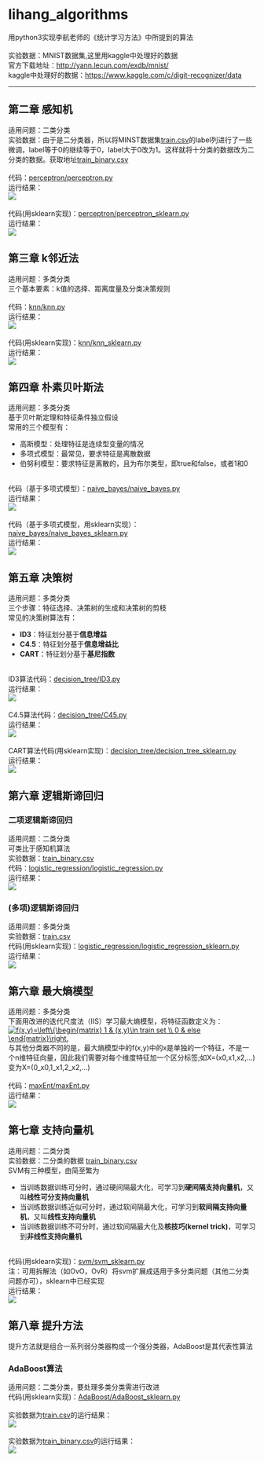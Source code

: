 # lihang_algorithms
用python3实现李航老师的《统计学习方法》中所提到的算法
<br><br>实验数据：MNIST数据集,这里用kaggle中处理好的数据
<br>官方下载地址：http://yann.lecun.com/exdb/mnist/
<br>kaggle中处理好的数据：https://www.kaggle.com/c/digit-recognizer/data

* * *

## 第二章 感知机
适用问题：二类分类
<br>实验数据：由于是二分类器，所以将MINST数据集[train.csv](https://github.com/fuqiuai/lihang_algorithms/blob/master/data/train.csv)的label列进行了一些微调，label等于0的继续等于0，label大于0改为1。这样就将十分类的数据改为二分类的数据。获取地址[train_binary.csv](https://github.com/fuqiuai/lihang_algorithms/blob/master/data/train_binary.csv)
<br><br>代码：[perceptron/perceptron.py](https://github.com/fuqiuai/lihang_algorithms/blob/master/perceptron/perceptron.py)
<br>运行结果：
<br>![](https://raw.githubusercontent.com/fuqiuai/lihang_algorithms/master/imgs/perceptron_result.png)
<br><br>代码(用sklearn实现)：[perceptron/perceptron_sklearn.py](https://github.com/fuqiuai/lihang_algorithms/blob/master/perceptron/perceptron_sklearn.py)
<br>运行结果：
<br>![](https://raw.githubusercontent.com/fuqiuai/lihang_algorithms/master/imgs/perceptron_sklearn_result.png)

## 第三章 k邻近法
适用问题：多类分类
<br>三个基本要素：k值的选择、距离度量及分类决策规则
<br><br>代码：[knn/knn.py](https://github.com/fuqiuai/lihang_algorithms/blob/master/knn/knn.py)
<br>运行结果：
<br>![](https://raw.githubusercontent.com/fuqiuai/lihang_algorithms/master/imgs/knn_result.png)
<br><br>代码(用sklearn实现)：[knn/knn_sklearn.py](https://github.com/fuqiuai/lihang_algorithms/blob/master/knn/knn_sklearn.py)
<br>运行结果：
<br>![](https://raw.githubusercontent.com/fuqiuai/lihang_algorithms/master/imgs/knn_sklearn_result.png)

## 第四章 朴素贝叶斯法
适用问题：多类分类
<br>基于贝叶斯定理和特征条件独立假设
<br>常用的三个模型有：
- 高斯模型：处理特征是连续型变量的情况
- 多项式模型：最常见，要求特征是离散数据
- 伯努利模型：要求特征是离散的，且为布尔类型，即true和false，或者1和0

<br>代码（基于多项式模型）：[naive_bayes/naive_bayes.py](https://github.com/fuqiuai/lihang_algorithms/blob/master/naive_bayes/naive_bayes.py)
<br>运行结果：
<br>![](https://raw.githubusercontent.com/fuqiuai/lihang_algorithms/master/imgs/naive_bayes_result.png)
<br><br>代码（基于多项式模型，用sklearn实现）：[naive_bayes/naive_bayes_sklearn.py](https://github.com/fuqiuai/lihang_algorithms/blob/master/naive_bayes/naive_bayes_sklearn.py)
<br>运行结果：
<br>![](https://raw.githubusercontent.com/fuqiuai/lihang_algorithms/master/imgs/naive_bayes_sklearn_result.png)

## 第五章 决策树
适用问题：多类分类
<br>三个步骤：特征选择、决策树的生成和决策树的剪枝
<br>常见的决策树算法有：
- **ID3**：特征划分基于**信息增益**
- **C4.5**：特征划分基于**信息增益比**
- **CART**：特征划分基于**基尼指数**

<br>ID3算法代码：[decision_tree/ID3.py](https://github.com/fuqiuai/lihang_algorithms/blob/master/decision_tree/ID3.py)
<br>运行结果：
<br>![](https://raw.githubusercontent.com/fuqiuai/lihang_algorithms/master/imgs/ID3_result.png)
<br><br>C4.5算法代码：[decision_tree/C45.py](https://github.com/fuqiuai/lihang_algorithms/blob/master/decision_tree/C45.py)
<br>运行结果：
<br>![](https://raw.githubusercontent.com/fuqiuai/lihang_algorithms/master/imgs/C45_result.png)
<br><br>CART算法代码(用sklearn实现)：[decision_tree/decision_tree_sklearn.py](https://github.com/fuqiuai/lihang_algorithms/blob/master/decision_tree/decision_tree_sklearn.py)
<br>运行结果：
<br>![](https://raw.githubusercontent.com/fuqiuai/lihang_algorithms/master/imgs/decision_tree_sklearn_result.png)

## 第六章 逻辑斯谛回归
### 二项逻辑斯谛回归
适用问题：二类分类
<br>可类比于感知机算法
<br>实验数据：[train_binary.csv](https://github.com/fuqiuai/lihang_algorithms/blob/master/data/train_binary.csv)
<br>代码：[logistic_regression/logistic_regression.py](https://github.com/fuqiuai/lihang_algorithms/blob/master/logistic_regression/logistic_regression.py)
<br>运行结果：
<br>![](https://raw.githubusercontent.com/fuqiuai/lihang_algorithms/master/imgs/logistic_regression_result.png)
### (多项)逻辑斯谛回归
适用问题：多类分类
<br>实验数据：[train.csv](https://github.com/fuqiuai/lihang_algorithms/blob/master/data/train.csv)
<br>代码(用sklearn实现)：[logistic_regression/logistic_regression_sklearn.py](https://github.com/fuqiuai/lihang_algorithms/blob/master/logistic_regression/logistic_regression_sklearn.py)
<br>运行结果：
<br>![](https://raw.githubusercontent.com/fuqiuai/lihang_algorithms/master/imgs/logistic_regression_sklearn_result.png)

## 第六章 最大熵模型
适用问题：多类分类
<br>下面用改进的迭代尺度法（IIS）学习最大熵模型，将特征函数定义为：
<br><a href="https://www.codecogs.com/eqnedit.php?latex=f(x,y)=\left\{\begin{matrix}&space;1&space;&&space;(x,y)\in&space;train&space;set&space;\\&space;0&space;&&space;else&space;\end{matrix}\right." target="_blank"><img src="https://latex.codecogs.com/gif.latex?f(x,y)=\left\{\begin{matrix}&space;1&space;&&space;(x,y)\in&space;train&space;set&space;\\&space;0&space;&&space;else&space;\end{matrix}\right." title="f(x,y)=\left\{\begin{matrix} 1 & (x,y)\in train set \\ 0 & else \end{matrix}\right." /></a>
<br>与其他分类器不同的是，最大熵模型中的f(x,y)中的x是单独的一个特征，不是一个n维特征向量，因此我们需要对每个维度特征加一个区分标签;如X=(x0,x1,x2,...)变为X=(0_x0,1_x1,2_x2,...)
<br><br>代码：[maxEnt/maxEnt.py](https://github.com/fuqiuai/lihang_algorithms/blob/master/maxEnt/maxEnt.py)
<br>运行结果：
<br>![](https://raw.githubusercontent.com/fuqiuai/lihang_algorithms/master/imgs/maxEnt_result.png)

## 第七章 支持向量机
适用问题：二类分类
<br>实验数据：二分类的数据 [train_binary.csv](https://github.com/fuqiuai/lihang_algorithms/blob/master/data/train_binary.csv)
<br>SVM有三种模型，由简至繁为
- 当训练数据训练可分时，通过硬间隔最大化，可学习到**硬间隔支持向量机**，又叫**线性可分支持向量机**
- 当训练数据训练近似可分时，通过软间隔最大化，可学习到**软间隔支持向量机**，又叫**线性支持向量机**
- 当训练数据训练不可分时，通过软间隔最大化及**核技巧(kernel trick)**，可学习到**非线性支持向量机**

<br>代码(用sklearn实现)：[svm/svm_sklearn.py](https://github.com/fuqiuai/lihang_algorithms/blob/master/svm/svm_sklearn.py)
<br>注：可用拆解法（如OvO，OvR）将svm扩展成适用于多分类问题（其他二分类问题亦可），sklearn中已经实现
<br>运行结果：
<br>![](https://raw.githubusercontent.com/fuqiuai/lihang_algorithms/master/imgs/svm_sklearn_result.png)

## 第八章 提升方法
提升方法就是组合一系列弱分类器构成一个强分类器，AdaBoost是其代表性算法
### AdaBoost算法
适用问题：二类分类，要处理多类分类需进行改进
<br>代码(用sklearn实现)：[AdaBoost/AdaBoost_sklearn.py](https://github.com/fuqiuai/lihang_algorithms/blob/master/AdaBoost/AdaBoost_sklearn.py)
<br><br>实验数据为[train.csv](https://github.com/fuqiuai/lihang_algorithms/blob/master/data/train.csv)的运行结果：
<br>![](https://raw.githubusercontent.com/fuqiuai/lihang_algorithms/master/imgs/Adaboost_sklearn_result_1.png)
<br><br>实验数据为[train_binary.csv](https://github.com/fuqiuai/lihang_algorithms/blob/master/data/train_binary.csv)的运行结果：
<br>![](https://raw.githubusercontent.com/fuqiuai/lihang_algorithms/master/imgs/Adaboost_sklearn_result_2.png)